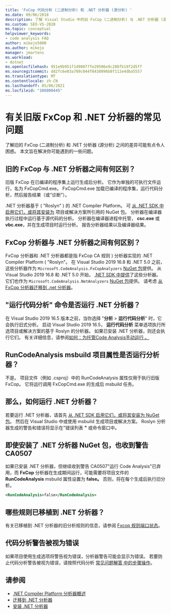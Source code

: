 ```yaml
---
title: 'FxCop 代码分析 (二进制分析) 和 .NET 分析器 (源分析) '
ms.date: 09/06/2018
description: 了解 Visual Studio 中的旧 FxCop (二进制分析) 与 .NET 分析器 (源分析) 之间的差异。 请参阅有关如何使用这些分析器的问题的解答。
ms.custom: SEO-VS-2020
ms.topic: conceptual
helpviewer_keywords:
- code analysis FAQ
author: mikejo5000
ms.author: mikejo
manager: jmartens
ms.workload:
- dotnet
ms.openlocfilehash: 951e9b951f1d90077fe29506e9c288fb19f2d5ff
ms.sourcegitcommit: dd2fc6e03a789c044f8438096b8f112e4dba5557
ms.translationtype: MT
ms.contentlocale: zh-CN
ms.lasthandoff: 05/06/2021
ms.locfileid: "108800445"
---
```

# <a name="frequently-asked-questions-about-legacy-fxcop-and-net-analyzers"></a>有关旧版 FxCop 和 .NET 分析器的常见问题

了解旧的 FxCop (二进制分析) 和 .NET 分析器 (源分析) 之间的差异可能有点令人困惑。 本文旨在解决你可能遇到的一些问题。

## <a name="whats-the-difference-between-legacy-fxcop-and-net-analyzers"></a>旧的 FxCop 与 .NET 分析器之间有何区别？

旧版 FxCop 在已编译的程序集上运行生成后分析。 它作为单独的可执行文件运行，名为 FxCopCmd.exe。 FxCopCmd.exe 加载已编译的程序集，运行代码分析，然后报告结果（或“诊断”）。

.NET 分析器基于 ( "Roslyn" ) 的 .NET Compiler Platform。 可 [从 .NET SDK 中启用它们，或将其安装为](install-net-analyzers.md) 项目或解决方案所引用的 NuGet 包。 分析器在编译器执行过程中运行基于源代码的分析。 分析器在编译器进程中托管， **csc.exe** 或 **vbc.exe**，并在生成项目时运行分析。 报告分析器结果以及编译器结果。

## <a name="whats-the-difference-between-fxcop-analyzers-and-net-analyzers"></a>FxCop 分析器与 .NET 分析器之间有何区别？

FxCop 分析器和 .NET 分析器都是指 FxCop CA 规则 ) 分析器实现的 .NET Compiler Platform ( "Roslyn"。 在 Visual Studio 2019 16.8 和 .NET 5.0 之前，这些分析器作为 `Microsoft.CodeAnalysis.FxCopAnalyzers` [NuGet 包](https://www.nuget.org/packages/Microsoft.CodeAnalysis.FxCopAnalyzers)提供。 从 Visual Studio 2019 16.8 和 .NET 5.0 开始， [.NET SDK 中提供](/dotnet/fundamentals/code-analysis/overview)了这些分析器。 它们也作为 `Microsoft.CodeAnalysis.NetAnalyzers` [NuGet 包](https://www.nuget.org/packages/Microsoft.CodeAnalysis.NetAnalyzers)提供。 请考虑 [从 FxCop 分析器迁移到 .net 分析器](migrate-from-fxcop-analyzers-to-net-analyzers.md)。

## <a name="does-the-run-code-analysis-command-run-net-analyzers"></a>"运行代码分析" 命令是否运行 .NET 分析器？

在 Visual Studio 2019 16.5 版本之前，当你选择 "**分析**  >  **运行代码分析**" 时，它会执行旧式分析。 启动 Visual Studio 2019 16.5， **运行代码分析** 菜单选项执行所选项目或解决方案的基于 Roslyn 的分析器。 如果已安装 .NET 分析器，则还会执行它们。 有关详细信息，请参阅[如何：为托管Code Analysis手动运行 。](how-to-run-code-analysis-manually-for-managed-code.md)

## <a name="does-the-runcodeanalysis-msbuild-project-property-run-analyzers"></a>RunCodeAnalysis msbuild 项目属性是否运行分析器？

不是。 项目文件（例如 .csproj）中的 RunCodeAnalysis 属性仅用于执行旧版 FxCop。 它将运行调用 FxCopCmd.exe 的生成后 msbuild 任务。

## <a name="so-how-do-i-run-net-analyzers-then"></a>那么，如何运行 .NET 分析器？

若要运行 .NET 分析器，请首先 [从 .NET SDK 启用它们，或将其安装为 NuGet 包](install-net-analyzers.md)。 然后在 Visual Studio 中或使用 msbuild 生成项目或解决方案。 Roslyn 分析器生成的警告和错误将显示在"错误列表 **"** 或命令窗口中。

## <a name="i-get-warning-ca0507-even-after-ive-installed-the-net-analyzers-nuget-package"></a>即使安装了 .NET 分析器 NuGet 包，也收到警告 CA0507

如果已安装 .NET 分析器，但继续收到警告 CA0507"运行 Code Analysis"已弃用，而 **FxCop** 分析器在生成期间运行，可能需要将项目文件的 **RunCodeAnalysis** msbuild 属性设置为 **false。** [](../ide/solutions-and-projects-in-visual-studio.md#project-file) 否则，将在每个生成后执行旧分析。

```xml
<RunCodeAnalysis>false</RunCodeAnalysis>
```

## <a name="which-rules-have-been-ported-to-net-analyzers"></a>哪些规则已移植到 .NET 分析器？

有关已移植到 .NET 分析器的旧分析规则的信息，请参阅 [Fxcop 规则端口状态](fxcop-rule-port-status.md)。

## <a name="code-analysis-warnings-are-treated-as-errors"></a>代码分析警告被视为错误

如果项目使用生成选项将警告视为错误，分析器警告可能会显示为错误。 若要防止代码分析警告被视为错误，请按照代码分析 [常见问题解答 中的步骤操作](../code-quality/analyzers-faq.md#treat-warnings-as-errors)。

## <a name="see-also"></a>请参阅

- [.NET Compiler Platform 分析器概述](roslyn-analyzers-overview.md)
- [迁移到 .NET 分析器](migrate-from-legacy-analysis-to-net-analyzers.md)
- [安装 .NET 分析器](install-net-analyzers.md)
